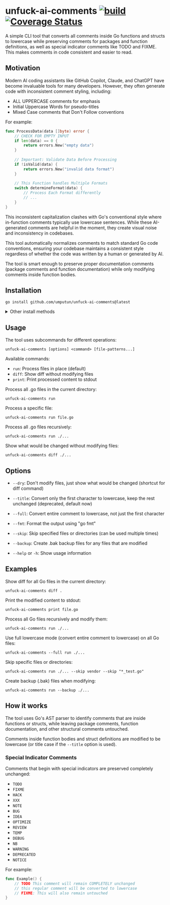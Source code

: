 # unfuck-ai-comments [![build](https://github.com/umputun/unfuck-ai-comments/actions/workflows/ci.yml/badge.svg)](https://github.com/umputun/unfuck-ai-comments/actions/workflows/ci.yml)&nbsp;[![Coverage Status](https://coveralls.io/repos/github/umputun/unfuck-ai-comments/badge.svg?branch=master)](https://coveralls.io/github/umputun/unfuck-ai-comments?branch=master)

A simple CLI tool that converts all comments inside Go functions and structs to lowercase while preserving comments for packages and function definitions, as well as special indicator comments like TODO and FIXME. This makes comments in code consistent and easier to read.

## Motivation

Modern AI coding assistants like GitHub Copilot, Claude, and ChatGPT have become invaluable tools for many developers. However, they often generate code with inconsistent comment styling, including:

- ALL UPPERCASE comments for emphasis
- Initial Uppercase Words for pseudo-titles
- Mixed Case comments that Don't Follow conventions

For example:

```go
func ProcessData(data []byte) error {
    // CHECK FOR EMPTY INPUT
    if len(data) == 0 {
        return errors.New("empty data")
    }
    
    // Important: Validate Data Before Processing
    if !isValid(data) {
        return errors.New("invalid data format")
    }
    
    // This Function handles Multiple Formats
    switch determineFormat(data) {
        // Process Each Format differently
        // ...
    }
}
```

This inconsistent capitalization clashes with Go's conventional style where in-function comments typically use lowercase sentences. While these AI-generated comments are helpful in the moment, they create visual noise and inconsistency in codebases.

This tool automatically normalizes comments to match standard Go code conventions, ensuring your codebase maintains a consistent style regardless of whether the code was written by a human or generated by AI.

The tool is smart enough to preserve proper documentation comments (package comments and function documentation) while only modifying comments inside function bodies.

## Installation

```
go install github.com/umputun/unfuck-ai-comments@latest
```

<details markdown>
  <summary>Other install methods</summary>


**Install from homebrew (macOS)**

```bash
brew tap umputun/apps
brew install umputun/apps/unfuck-ai-comments
```

**Install from deb package (Ubuntu/Debian)**

1. Download the latest version of the package by running: `wget https://github.com/umputun/unfuck-ai-comments/releases/download/<versiom>/unfuck-ai-comments_<version>_linux_<arch>.deb` (replace `<version>` and `<arch>` with the actual values).
2. Install the package by running: `sudo dpkg -i unfuck-ai-comments_<version>_linux_<arch>.deb`

Example for the version 0.1.1 and amd64 architecture:

```bash
wget https://github.com/umputun/unfuck-ai-comments/releases/download/v0.1.1/unfuck-ai-comments_v0.1.1_linux_<arch>.deb
sudo dpkg -i unfuck-ai-comments_v0.1.1_linux_<arch>.deb
```

**Install from rpm package (CentOS/RHEL/Fedora/AWS Linux)**

```bash
wget https://github.com/umputun/unfuck-ai-comments/releases/download/v<version>/unfuck-ai-comments_v<version>_linux_<arch>.rpm
sudo rpm -i unfuck-ai-comments_v<version>_linux_<arch>.rpm
```

**Install from apk package (Alpine)**

```bash
wget https://github.com/umputun/unfuck-ai-comments/releases/download/<versiom>/unfuck-ai-comments_<version>_linux_<arch>.apk
sudo apk add unfuck-ai-comments_<version>_linux_<arch>.apk
```

</details>

## Usage

The tool uses subcommands for different operations:

```
unfuck-ai-comments [options] <command> [file-patterns...]
```

Available commands:
- `run`: Process files in place (default)
- `diff`: Show diff without modifying files
- `print`: Print processed content to stdout

Process all .go files in the current directory:
```
unfuck-ai-comments run
```

Process a specific file:
```
unfuck-ai-comments run file.go
```

Process all .go files recursively:
```
unfuck-ai-comments run ./...
```

Show what would be changed without modifying files:
```
unfuck-ai-comments diff ./...
```

## Options

- `--dry`:     Don't modify files, just show what would be changed (shortcut for diff command)
- `--title`:   Convert only the first character to lowercase, keep the rest unchanged (deprecated, default now)
- `--full`:    Convert entire comment to lowercase, not just the first character
- `--fmt`:     Format the output using "go fmt"
- `--skip`:    Skip specified files or directories (can be used multiple times)
- `--backup`:  Create .bak backup files for any files that are modified

- `--help` or `-h`: Show usage information

## Examples

Show diff for all Go files in the current directory:
```
unfuck-ai-comments diff .
```

Print the modified content to stdout:
```
unfuck-ai-comments print file.go
```

Process all Go files recursively and modify them:
```
unfuck-ai-comments run ./...
```

Use full lowercase mode (convert entire comment to lowercase) on all Go files:
```
unfuck-ai-comments --full run ./...
```

Skip specific files or directories:
```
unfuck-ai-comments run ./... --skip vendor --skip "*_test.go"
```

Create backup (.bak) files when modifying:
```
unfuck-ai-comments run --backup ./...
```

## How it works

The tool uses Go's AST parser to identify comments that are inside functions or structs, while leaving package comments, function documentation, and other structural comments untouched.

Comments inside function bodies and struct definitions are modified to be lowercase (or title case if the `--title` option is used).

### Special Indicator Comments

Comments that begin with special indicators are preserved completely unchanged:

- `TODO`
- `FIXME`
- `HACK`
- `XXX`
- `NOTE`
- `BUG`
- `IDEA`
- `OPTIMIZE`
- `REVIEW`
- `TEMP`
- `DEBUG`
- `NB`
- `WARNING`
- `DEPRECATED`
- `NOTICE`

For example:
```go
func Example() {
    // TODO This comment will remain COMPLETELY unchanged
    // this regular comment will be converted to lowercase
    // FIXME: This will also remain untouched
}
```